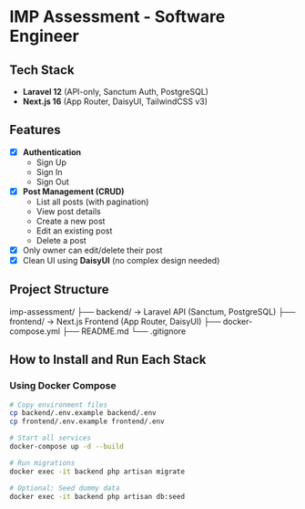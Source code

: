 # IMP Assessment - Software Engineer

## Tech Stack
- **Laravel 12** (API-only, Sanctum Auth, PostgreSQL)
- **Next.js 16** (App Router, DaisyUI, TailwindCSS v3)

## Features
- [x] **Authentication**
  - Sign Up
  - Sign In
  - Sign Out
- [x] **Post Management (CRUD)**
  - List all posts (with pagination)
  - View post details
  - Create a new post
  - Edit an existing post
  - Delete a post
- [x] Only owner can edit/delete their post
- [x] Clean UI using **DaisyUI** (no complex design needed)

## Project Structure
imp-assessment/
├── backend/        → Laravel API (Sanctum, PostgreSQL)
├── frontend/         → Next.js Frontend (App Router, DaisyUI)
├── docker-compose.yml
├── README.md
└── .gitignore


## How to Install and Run Each Stack

### Using Docker Compose

```bash
# Copy environment files
cp backend/.env.example backend/.env
cp frontend/.env.example frontend/.env

# Start all services
docker-compose up -d --build

# Run migrations
docker exec -it backend php artisan migrate

# Optional: Seed dummy data
docker exec -it backend php artisan db:seed